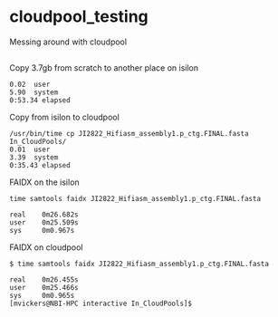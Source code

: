 # cloudpool_testing
Messing around with cloudpool


##

Copy 3.7gb from scratch to another place on isilon

```$ /usr/bin/time cp ~/scratch/JI2822_Hifiasm_assembly1.p_ctg.FINAL.fasta .
0.02  user 
5.90  system
0:53.34 elapsed 

```

Copy from isilon to cloudpool

```
/usr/bin/time cp JI2822_Hifiasm_assembly1.p_ctg.FINAL.fasta In_CloudPools/
0.01  user 
3.39  system 
0:35.43 elapsed
```

FAIDX on the isilon

```
time samtools faidx JI2822_Hifiasm_assembly1.p_ctg.FINAL.fasta

real    0m26.682s
user    0m25.509s
sys     0m0.967s
```

FAIDX on cloudpool

```
$ time samtools faidx JI2822_Hifiasm_assembly1.p_ctg.FINAL.fasta

real    0m26.455s
user    0m25.466s
sys     0m0.965s
[mvickers@NBI-HPC interactive In_CloudPools]$
```
